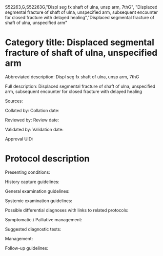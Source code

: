 S52263,G,S52263G,"Displ seg fx shaft of ulna, unsp arm, 7thG", "Displaced segmental fracture of shaft of ulna, unspecified arm, subsequent encounter for closed fracture with delayed healing","Displaced segmental fracture of shaft of ulna, unspecified arm"
# Category title: Displaced segmental fracture of shaft of ulna, unspecified arm

Abbreviated description: Displ seg fx shaft of ulna, unsp arm, 7thG

Full description: Displaced segmental fracture of shaft of ulna, unspecified arm, subsequent encounter for closed fracture with delayed healing

Sources:

Collated by:
Collation date:

Reviewed by:
Review date:

Validated by:
Validation date:

Approval UID:

# Protocol description

Presenting conditions:

History capture guidelines:

General examination guidelines:

Systemic examination guidelines:

Possible differential diagnoses with links to related protocols:

Symptomatic / Palliative management:

Suggested diagnostic tests:

Management:

Follow-up guidelines:
